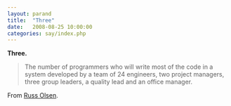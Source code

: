 ```yaml
---
layout: parand
title:  "Three"
date:   2008-08-25 10:00:00
categories: say/index.php
---
```

**Three.**

> The number of programmers who will write most of the code in a system developed by a team of 24 engineers, two project managers, three group leaders, a quality lead and an office manager.

From [Russ Olsen](http://www.jroller.com/rolsen/entry/some_important_numbers_for_developers).
